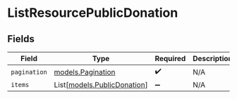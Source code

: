 # ListResourcePublicDonation


## Fields

| Field                                                      | Type                                                       | Required                                                   | Description                                                |
| ---------------------------------------------------------- | ---------------------------------------------------------- | ---------------------------------------------------------- | ---------------------------------------------------------- |
| `pagination`                                               | [models.Pagination](../models/pagination.md)               | :heavy_check_mark:                                         | N/A                                                        |
| `items`                                                    | List[[models.PublicDonation](../models/publicdonation.md)] | :heavy_minus_sign:                                         | N/A                                                        |